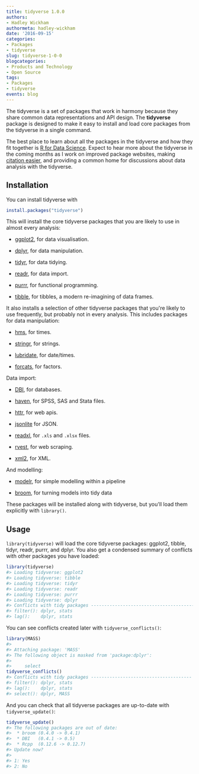 ```yaml
---
title: tidyverse 1.0.0
authors: 
- Hadley Wickham
authormeta: hadley-wickham
date: '2016-09-15'
categories:
- Packages
- tidyverse
slug: tidyverse-1-0-0
blogcategories:
- Products and Technology
- Open Source
tags:
- Packages
- tidyverse
events: blog
---
```



The tidyverse is a set of packages that work in harmony because they share common data representations and API design. The **tidyverse** package is designed to make it easy to install and load core packages from the tidyverse in a single command.

The best place to learn about all the packages in the tidyverse and how they fit together is [R for Data Science](http://r4ds.had.co.nz/). Expect to hear more about the tidyverse in the coming months as I work on improved package websites, making [citation easier](http://joss.theoj.org/), and providing a common home for discussions about data analysis with the tidyverse.

## Installation

You can install tidyverse with

```r
install.packages("tidyverse")
```

This will install the core tidyverse packages that you are likely to use in almost every analysis:

  * [ggplot2](http://ggplot2.org/), for data visualisation.

  * [dplyr](https://github.com/hadley/dplyr), for data manipulation.

  * [tidyr](https://github.com/hadley/tidyr), for data tidying.

  * [readr](https://github.com/hadley/readr), for data import.

  * [purrr](https://github.com/hadley/purrr), for functional programming.

  * [tibble](https://github.com/hadley/tibble), for tibbles, a modern re-imagining of data frames.

It also installs a selection of other tidyverse packages that you're likely to use frequently, but probably not in every analysis. This includes packages for data manipulation:

  * [hms](https://github.com/krlmlr/hms), for times.

  * [stringr](https://github.com/hadley/stringr), for strings.

  * [lubridate](https://github.com/hadley/lubridate), for date/times.

  * [forcats](https://hadley.github.io/forcats/), for factors.

Data import:

  * [DBI](https://github.com/rstats-db/DBI), for databases.

  * [haven](https://github.com/hadley/haven/), for SPSS, SAS and Stata files.

  * [httr](https://github.com/hadley/httr/), for web apis.

  * [jsonlite](https://github.com/jeroenooms/jsonlite) for JSON.

  * [readxl](https://github.com/hadley/readxl), for `.xls` and `.xlsx` files.

  * [rvest](https://github.com/hadley/rvest), for web scraping.

  * [xml2](https://github.com/hadley/xml2), for XML.

And modelling:

  * [modelr](https://github.com/hadley/modelr), for simple modelling within a pipeline

  * [broom](https://github.com/dgrtwo/broom), for turning models into tidy data

These packages will be installed along with tidyverse, but you'll load them explicitly with `library()`.

## Usage

`library(tidyverse)` will load the core tidyverse packages: ggplot2, tibble, tidyr, readr, purrr, and dplyr. You also get a condensed summary of conflicts with other packages you have loaded:

```r
library(tidyverse)
#> Loading tidyverse: ggplot2
#> Loading tidyverse: tibble
#> Loading tidyverse: tidyr
#> Loading tidyverse: readr
#> Loading tidyverse: purrr
#> Loading tidyverse: dplyr
#> Conflicts with tidy packages ---------------------------------------
#> filter(): dplyr, stats
#> lag():    dplyr, stats
```

You can see conflicts created later with `tidyverse_conflicts()`:

```r
library(MASS)
#>
#> Attaching package: 'MASS'
#> The following object is masked from 'package:dplyr':
#>
#>     select
tidyverse_conflicts()
#> Conflicts with tidy packages --------------------------------------
#> filter(): dplyr, stats
#> lag():    dplyr, stats
#> select(): dplyr, MASS
```

And you can check that all tidyverse packages are up-to-date with `tidyverse_update()`:

```r
tidyverse_update()
#> The following packages are out of date:
#>  * broom (0.4.0 -> 0.4.1)
#>  * DBI   (0.4.1 -> 0.5)
#>  * Rcpp  (0.12.6 -> 0.12.7)
#> Update now?
#>
#> 1: Yes
#> 2: No
```

